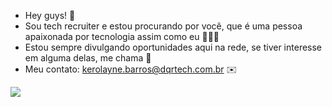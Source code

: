 - Hey guys! 👋
- Sou tech recruiter e estou procurando por você, que é uma pessoa apaixonada por tecnologia assim como eu 🔎👩‍💻
- Estou sempre divulgando oportunidades aqui na rede, se tiver interesse em alguma delas, me chama 🤩
- Meu contato: kerolayne.barros@dqrtech.com.br ✉️ 



<img src="https://badges.devskiller.com/badges/4sDRLPn1nWVk9laCUjqkTW.png" />
<!---
kerol-barros/kerol-barros is a ✨ special ✨ repository because its `README.md` (this file) appears on your GitHub profile.
You can click the Preview link to take a look at your changes.
--->
